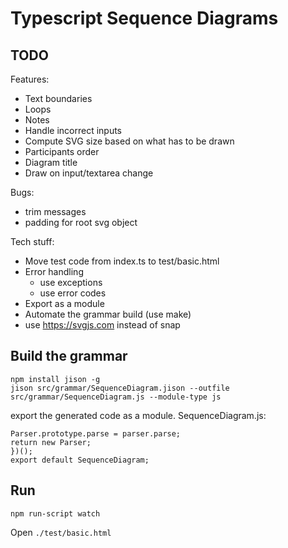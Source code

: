 # Typescript Sequence Diagrams

## TODO

Features:

* Text boundaries
* Loops
* Notes
* Handle incorrect inputs
* Compute SVG size based on what has to be drawn
* Participants order
* Diagram title
* Draw on input/textarea change

Bugs:

* trim messages
* padding for root svg object

Tech stuff:

* Move test code from index.ts to test/basic.html
* Error handling
  * use exceptions
  * use error codes
* Export as a module
* Automate the grammar build (use make)
* use https://svgjs.com instead of snap

## Build the grammar

```
npm install jison -g
jison src/grammar/SequenceDiagram.jison --outfile src/grammar/SequenceDiagram.js --module-type js
```

export the generated code as a module. SequenceDiagram.js:

```
Parser.prototype.parse = parser.parse;
return new Parser;
})();
export default SequenceDiagram;
```

## Run

```
npm run-script watch
```

Open `./test/basic.html`